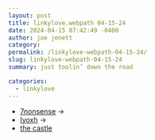 ```yaml
---
layout: post
title: linkylove.webpath 04-15-24
date: 2024-04-15 07:42:49 -0400
author: joe jenett
category: 
permalink: /linkylove-webpath-04-15-24/
slug: linkylove-webpath-04-15-24
summary: just toolin’ down the road

categories:
  - linkylove
---
```

<ul class="linkylove">
	<li><a title="7nonsense" href="https://7nonsense.neocities.org/">7nonsense</a> <span title="led to site shown below">&#8594;</span></li>
	<li><a title="Iyoxh" href="https://iyoxh.com/">Iyoxh</a> <span title="led to site shown below">&#8594;</span></li>
	<li><a title="the castle" href="https://princss.online/">the castle</a></li>
</ul>
<a style="display:none;" href="https://brid.gy/publish/mastodon"><small>(cross-posted to mastodon)</small></a>